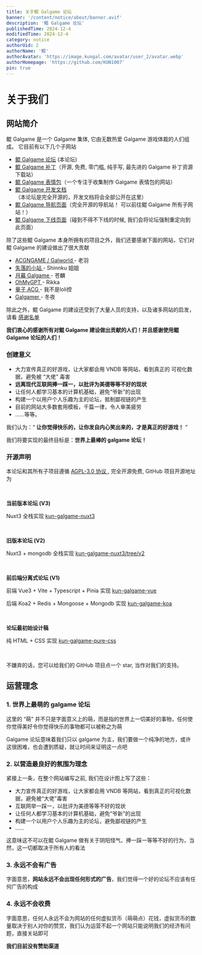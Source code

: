 ```yaml
---
title: 关于鲲 Galgame 论坛
banner: '/content/notice/about/banner.avif'
description: '鲲 Galgame 论坛'
publishedTime: 2024-12-4
modifiedTime: 2024-12-4
category: notice
authorUid: 2
authorName: '鲲'
authorAvatar: 'https://image.kungal.com/avatar/user_2/avatar.webp'
authorHomepage: 'https://github.com/KUN1007'
pin: true
---
```


# 关于我们

## 网站简介

鲲 Galgame 是一个 Galgame 集体, 它由无数热爱 Galgame 游戏体裁的人们组成。 它目前有以下几个子网站

- [鲲 Galgame 论坛](https://www.kungal.com) (本论坛)
- [鲲 Galgame 补丁](https://www.moyu.moe/)（开源, 免费, 零门槛, 纯手写, 最先进的 Galgame 补丁资源下载站）
- [鲲 Galgame 表情包](https://sticker.kungal.com/)（一个专注于收集制作 Galgame 表情包的网站）
- [鲲 Galgame 开发文档](https://soft.moe/kun-visualnovel-docs/kun-forum.html)（本论坛是完全开源的，开发文档将会全部公开在这里）
- [鲲 Galgame 导航页面](https://nav.kungal.org/)（完全开源的导航站！ 可以前往鲲 Galgame 所有子网站！）
- [鲲 Galgame 下线页面](https://down.kungal.com/)（碰到不得不下线的时候, 我们会将论坛强制重定向到此页面）

除了这些鲲 Galgame 本身所拥有的项目之外，我们还要感谢下面的网站，它们对鲲 Galgame 的建设做出了很大贡献

- [ACGNGAME / Galworld ](http://acgngames.net/)- 老羽
- [失落的小站 ](http://shinnku.com/)- Shinnku 姐姐
- [月幕 Galgame ](http://www.ymgal.games/)- 苍麟
- [OhMyGPT ](http://www.ohmygpt.com/)- Rikka
- [量子 ACG ](http://lzacg.org/)- 我不是loli控
- [Galgamer ](http://galgamer.moe/)- 冬夜

除此之外，鲲 Galgame 的建设还受到了大量人员的支持，以及诸多网站的启发，请看 [感谢名单](https://www.kungal.com/zh-cn/thanks-list)

**我们衷心的感谢所有对鲲 Galgame 建设做出贡献的人们！并且感谢使用鲲 Galgame 论坛的人们！**


### 创建意义

- 大力宣传真正的好游戏，让大家都会用 VNDB 等网站，看到真正的 可视化数据，避免被 “大佬” 毒害
- **远离现代互联网捧一踩一，以批评为美德等等不好的现状**
- 让任何人都学习基本的计算机基础，避免“爷新”的出现
- 构建一个以用户个人乐趣为主的论坛，抵制鄙视链的产生
- 目前的网站大多数套用模板，千篇一律，令人审美疲劳
- ......等等。

我们认为：“ **让你觉得快乐的，让你发自内心笑出来的，才是真正的好游戏！** ”

我们将要实现的最终目标是：**世界上最棒的 galgame 论坛！**


### 开源声明

本论坛和其所有子项目遵循 [AGPL-3.0 协议 ](https://www.gnu.org/licenses/gpl-3.0.en.html), 完全开源免费, GitHub 项目开源地址为

<br/>

**当前版本论坛 (V3)**

Nuxt3 全栈实现 [kun-galgame-nuxt3](https://github.com/KUN1007/kun-galgame-nuxt3)

<br/>

**旧版本论坛 (V2)**

Nuxt3 + mongodb 全栈实现 [kun-galgame-nuxt3/tree/v2](https://github.com/KUN1007/kun-galgame-nuxt3/tree/v2)

<br/>

**前后端分离式论坛 (V1)**

前端 Vue3 + Vite + Typescript + Pinia 实现 [kun-galgame-vue](https://github.com/KUN1007/kun-galgame-vue)

后端 Koa2 + Redis + Mongoose + Mongodb 实现 [kun-galgame-koa](https://github.com/KUN1007/kun-galgame-koa)

<br/>

**论坛最初始设计稿**

纯 HTML + CSS 实现 [kun-galgame-pure-css](https://github.com/KUN1007/kungalgame-pure-css)

<br/>

不嫌弃的话，您可以给我们的 GitHub 项目点一个 star, 当作对我们的支持。

  

## 运营理念

### 1. 世界上最萌的 galgame 论坛

这里的 “萌” 并不只是字面意义上的萌，而是指的世界上一切美好的事物，任何使你觉得美好令你觉得快乐的事物都可以被称之为萌

Galgame 论坛意味着我们只以 galgame 为主，我们要做一个纯净的地方，或许这很困难，也会遭到质疑，就让时间来证明这一点吧

### 2. 以营造最良好的氛围为理念

紧接上一条，在整个网站编写之前, 我们在设计图上写了这些：

- 大力宣传真正的好游戏，让大家都会用 VNDB 等网站，看到真正的可视化数据，避免被“大佬”毒害
- 互联网举一踩一，以批评为美德等等不好的现状
- 让任何人都学习基本的计算机基础，避免“爷新”的出现
- 构建一个以用户个人乐趣为主的论坛，避免鄙视链的产生
- ......

这意味这不可以在鲲 Galgame 做有关于阴阳怪气、捧一踩一等等不好的行为，当然，这一切都取决于所有人的看法

### 3. 永远不会有广告

字面意思，**网站永远不会出现任何形式的广告**，我们觉得一个好的论坛不应该有任何广告的构成

### 4. 永远不会收费

字面意思，任何人永远不会为网站的任何虚拟货币（萌萌点）花钱，虚拟货币的数量取决于别人对你的赞赏，我们认为运营不起一个网站只能说明我们的经济有问题，直接关站即可

**我们目前没有赞助渠道**
